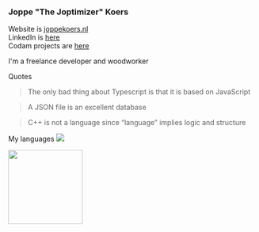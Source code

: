 ### Joppe "The Joptimizer" Koers

Website is [joppekoers.nl](https://joppekoers.nl)\
LinkedIn is [here](https://www.linkedin.com/in/joppekoers)\
Codam projects are [here](https://github.com/42-jkoers)

I'm a freelance developer and woodworker

Quotes
> The only bad thing about Typescript is that it is based on JavaScript

> A JSON file is an excellent database

> C++ is not a language since “language” implies logic and structure

My languages
<img src="https://skillicons.dev/icons?i=ts,nodejs,c,cpp,docker,react,rust,go,svelte,bash,python,linux,redis,nginx,postgres,express,tailwind,arduino,bash,cloudflare,css,discord,figma,gcp,git,github,githubactions,html,js,kubernetes,sqlite,mysql,nestjs,ps,planetscale,postman,raspberrypi,sketchup,vercel,vite,vscode,vue,webpack" />

<img src="https://github-readme-stats.vercel.app/api?username=sirmorfield&theme=dark&count_private=true&show_icons=true&number_format=long&hide_title=true&hide_rank=true&disable_animations=true" height="150"/>
